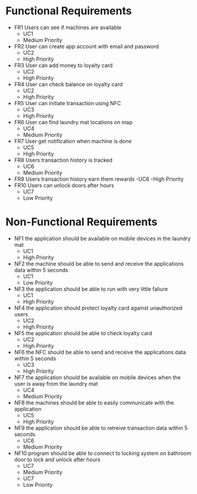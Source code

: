 # Functional Requirements
- FR1 Users can see if machines are available
	- UC1
	- Medium Priority
- FR2 User can create app account with email and password
	- UC2
	- High Priority
- FR3 User can add money to loyalty card 
	- UC2
	- High Priority
- FR4 User can check balance on loyalty card 
	- UC2
	- High Priority
- FR5 User can initiate transaction using NFC
	- UC3
	- High Priority
- FR6 User can find laundry mat locations on map
  	- UC4
  	- Medium Priority
 - FR7 User get notification when machine is done
   	- UC5
   	- High Priority
 - FR8 Users transaction history is tracked
   	- UC6
   	- Medium Priority
 - FR9 Users transaction history earn them rewards
   	-UC6
   	-High Priority
 - FR10 Users can unlock doors after hours
   	- UC7
   	- Low Priority
# Non-Functional Requirements
 - NF1 the application should be available on mobile devices in the laundry mat
   - UC1
   - High Priority
 - NF2 the machine should be able to send and receive the applications data within 5 seconds
 	- UC1
 	- Low Priority
 - NF3 the application should be able to run with very little faliure
 	- UC1
 	- High Priority
- NF4 the application should protect loyalty card against unauthorized users
	- UC2
   	- High Priority
- NF5 the application should be able to check loyalty card
    - UC2
    - High Priority
- NF6 the NFC should be able to send and receive the applications data within 5 seconds
  	- UC3
	- High Priority
- NF7 the application should be available on mobile devices when the user is away from the laundry mat
   	- UC4
   	- Medium Priority
- NF8 the machines should be able to easily communicate with the application
   	- UC5
   	- High Priority
- NF9 the application should be able to retreive transaction data within 5 seconds
 	- UC6
 	- Medium Priority
- NF10 program should be able to connect to locking system on bathroom door to lock and unlock after hours
	- UC7
 	- Medium Priority 
    - UC7
    - Low Priority
